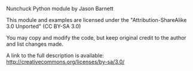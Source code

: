 Nunchuck Python module by Jason Barnett

This module and examples are licensed under the "Attribution-ShareAlike 3.0 Unported" (CC BY-SA 3.0)

You may copy and modify the code, but keep original credit to the author and list changes made.

A link to the full description is available: 
http://creativecommons.org/licenses/by-sa/3.0/